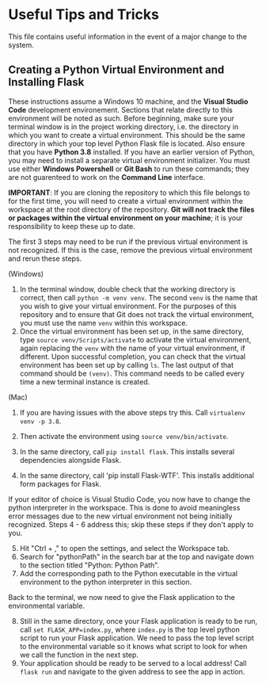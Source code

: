 # Useful Tips and Tricks

This file contains useful information in the event of a major change to the system.

## Creating a Python Virtual Environment and Installing Flask

These instructions assume a Windows 10 machine, and the **Visual Studio Code** development environement. Sections that relate directly to this environment will be noted as such. Before beginning, make sure your terminal window is in the project working directory, i.e. the directory in which you want to create a virtual environment. This should be the same directory in which your top level Python Flask file is located. Also ensure that you have **Python 3.8** installed. If you have an earlier version of Python, you may need to install a separate virtual environment initializer. You must use either **Windows Powershell** or **Git Bash** to run these commands; they are not guarenteed to work on the **Command Line** interface.

**IMPORTANT**: If you are cloning the repository to which this file belongs to for the first time, you will need to create a virtual environment within the workspace at the root directory of the repository. **Git will not track the files or packages within the virtual environment on your machine**; it is your responsibility to keep these up to date.

The first 3 steps may need to be run if the previous virtual environment is not recognized. If this is the case, remove the previous virtual environment and rerun these steps.

(Windows)
1. In the terminal window, double check that the working directory is correct, then call `python -m venv venv`. The second `venv` is the name that you wish to give your virtual environment. For the purposes of this repository and to ensure that Git does not track the virtual environment, you must use the name `venv` within this workspace.
2. Once the virtual environment has been set up, in the same directory, type `source venv/Scripts/activate` to activate the virtual environment, again replacing the `venv` with the name of your virtual environment, if different. Upon successful completion, you can check that the virtual environment has been set up by calling `ls`. The last output of that command should be `(venv)`. This command needs to be called every time a new terminal instance is created.

(Mac)
1. If you are having issues with the above steps try this. Call `virtualenv venv -p 3.8`.
2. Then activate the environment using `source venv/bin/activate`.

3. In the same directory, call `pip install flask`. This installs several dependencies alongside Flask.
4. In the same directory, call 'pip install Flask-WTF'. This installs additional form packages for Flask.

If your editor of choice is Visual Studio Code, you now have to change the python interpreter in the workspace. This is done to avoid meaningless error messages due to the new virtual environment not being initially recognized. Steps 4 - 6 address this; skip these steps if they don't apply to you.

5. Hit "Ctrl + ," to open the settings, and select the Workspace tab.
6. Search for "pythonPath" in the search bar at the top and navigate down to the section titled "Python: Python Path".
7. Add the corresponding path to the Python executable in the virtual environment to the python interpreter in this section.

Back to the terminal, we now need to give the Flask application to the environmental variable.

8. Still in the same directory, once your Flask application is ready to be run, call `set FLASK_APP=index.py`, where `index.py` is the top level python script to run your Flask application. We need to pass the top level script to the environmental variable so it knows what script to look for when we call the function in the next step.
9. Your application should be ready to be served to a local address! Call `flask run` and navigate to the given address to see the app in action.
